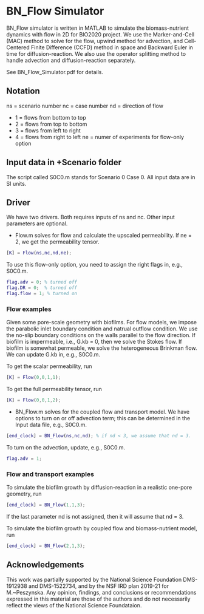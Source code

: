 # BN_Flow Simulator
BN_Flow simulator is written in MATLAB to simulate the biomass-nutrient dynamics with flow in 2D for BIO2020 project. We use the Marker-and-Cell (MAC) method to solve for the flow, upwind method for advection, and Cell-Centered Finite Difference (CCFD) method in space and Backward Euler in time for diffusion-reaction. We also use the operator splitting method to handle advection and diffusion-reaction separately.

See BN_Flow_Simulator.pdf for details.

## Notation
ns = scenario number
nc = case number
nd = direction of flow
- 1 = flows from bottom to top
- 2 = flows from top to bottom
- 3 = flows from left to right
- 4 = flows from right to left
ne = numer of experiments for flow-only option

## Input data in +Scenario folder
The script called S0C0.m stands for Scenario 0 Case 0. All input data are in SI units. 

## Driver
We have two drivers. Both requires inputs of ns and nc. Other input parameters are optional.
- Flow.m solves for flow and calculate the upscaled permeability. If ne = 2, we get the permeability tensor. 
```MATLAB
[K] = Flow(ns,nc,nd,ne);
```
To use this flow-only option, you need to assign the right flags in, e.g., S0C0.m. 
```MATLAB
flag.adv = 0; % turned off
flag.DR = 0;  % turned off
flag.flow = 1; % turned on
```

### Flow examples
Given some pore-scale geometry with biofilms. For flow models, we impose the parabolic inlet boundary condition and natrual outflow condition. We use the no-slip boundary conditions on the walls parallel to the flow direction. If biofilm is impermeable, i.e., G.kb = 0, then we solve the Stokes flow. If biofilm is somewhat permeable, we solve the heterogeneous Brinkman flow. We can update G.kb in, e.g., S0C0.m. 

To get the scalar permeability, run
```MATLAB
[K] = Flow(0,0,1,1);
```

To get the full permeability tensor, run
```MATLAB
[K] = Flow(0,0,1,2);
```

- BN_Flow.m solves for the coupled flow and transport model. We have options to turn on or off advection term; this can be determined in the Input data file, e.g., S0C0.m.
```MATLAB
[end_clock] = BN_Flow(ns,nc,nd); % if nd < 3, we assume that nd = 3.
```

To turn on the advection, update, e.g., S0C0.m.
```MATLAB
flag.adv = 1;
```

### Flow and transport examples
To simulate the biofilm growth by diffusion-reaction in a realistic one-pore geometry, run
```MATLAB
[end_clock] = BN_Flow(1,1,3);
```
If the last parameter nd is not assigned, then it will assume that nd = 3.

To simulate the biofilm growth by coupled flow and biomass-nutrient model, run
```MATLAB
[end_clock] = BN_Flow(2,1,3);
```


## Acknowledgements
This work was partially supported by the National Science Foundation DMS-1912938 and DMS-1522734, and by the NSF IRD plan 2019-21 for M.~Peszynska. Any opinion, findings, and conclusions or recommendations expressed in this material are those of the authors and do not necessarily reflect the views of the National Science Foundataion.

